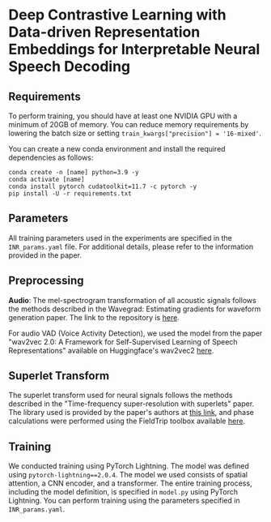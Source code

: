 # Deep Contrastive Learning with Data-driven Representation Embeddings for Interpretable Neural Speech Decoding


## Requirements

To perform training, you should have at least one NVIDIA GPU with a minimum of 20GB of memory. You can reduce memory requirements by lowering the batch size or setting `train_kwargs["precision"] = '16-mixed'`.

You can create a new conda environment and install the required dependencies as follows:

```shell
conda create -n [name] python=3.9 -y
conda activate [name]
conda install pytorch cudatoolkit=11.7 -c pytorch -y
pip install -U -r requirements.txt
```

## Parameters

All training parameters used in the experiments are specified in the `INR_params.yaml` file. For additional details, please refer to the information provided in the paper.

## Preprocessing

**Audio**: The mel-spectrogram transformation of all acoustic signals follows the methods described in the Wavegrad: Estimating gradients for waveform generation paper. The link to the repository is [here](https://github.com/lmnt-com/wavegrad).

For audio VAD (Voice Activity Detection), we used the model from the paper "wav2vec 2.0: A Framework for Self-Supervised Learning of Speech Representations" available on Huggingface's wav2vec2 [here](https://huggingface.co/models).

## Superlet Transform

The superlet transform used for neural signals follows the methods described in the "Time-frequency super-resolution with superlets" paper. The library used is provided by the paper's authors at [this link](https://github.com/TransylvanianInstituteOfNeuroscience/Superlets), and phase calculations were performed using the FieldTrip toolbox available [here](https://www.fieldtriptoolbox.org/).

## Training

We conducted training using PyTorch Lightning. The model was defined using `pytorch-lightning==2.0.4`. The model we used consists of spatial attention, a CNN encoder, and a transformer. The entire training process, including the model definition, is specified in `model.py` using PyTorch Lightning. You can perform training using the parameters specified in `INR_params.yaml`.

[paper]: https://www.nature.com/articles/s42256-023-00714-5
[paper_arxiv]: https://arxiv.org/abs/2208.12266
[wav2vec2]: https://arxiv.org/abs/2006.11477
[clip]: https://arxiv.org/abs/2103.00020
[gwilliams]: https://www.nature.com/articles/s41467-022-34326-1
[hydra]: https://hydra.cc/docs/intro/
[dora]: https://github.com/facebookresearch/dora

